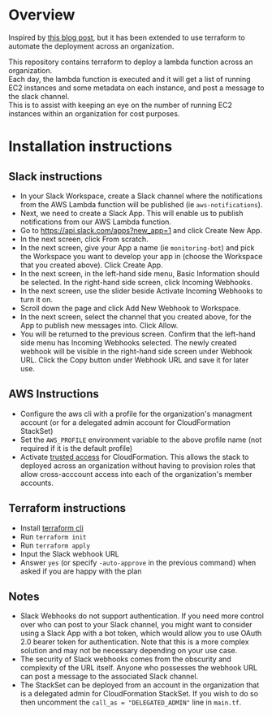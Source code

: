 # Overview

Inspired by [this blog post](https://nivleshc.wordpress.com/2021/06/27/use-aws-lambda-to-send-slack-notifications-for-running-amazon-ec2-instances/), but it has been extended to use terraform to automate the deployment across an organization.  

This repository contains terraform to deploy a lambda function across an organization.  
Each day, the lambda function is executed and it will get a list of running EC2 instances and some metadata on each instance, and post a message to the slack channel.  
This is to assist with keeping an eye on the number of running EC2 instances within an organization for cost purposes.   

# Installation instructions


## Slack instructions

* In your Slack Workspace, create a Slack channel where the notifications from the AWS Lambda function will be published (ie `aws-notifications`).
* Next, we need to create a Slack App. This will enable us to publish notifications from our AWS Lambda function.
* Go to https://api.slack.com/apps?new_app=1 and click Create New App.
* In the next screen, click From scratch.
* In the next screen, give your App a name (ie `monitoring-bot`) and pick the Workspace you want to develop your app in (choose the Workspace that you created above). Click Create App.
* In the next screen, in the left-hand side menu, Basic Information should be selected. In the right-hand side screen, click Incoming Webhooks.
* In the next screen, use the slider beside Activate Incoming Webhooks to turn it on.
* Scroll down the page and click Add New Webhook to Workspace.
* In the next screen, select the channel that you created above, for the App to publish new messages into. Click Allow.
* You will be returned to the previous screen. Confirm that the left-hand side menu has Incoming Webhooks selected. The newly created webhook will be visible in the right-hand side screen under Webhook URL. Click the Copy button under Webhook URL and save it for later use.

## AWS Instructions

* Configure the aws cli with a profile for the organization's managment account (or for a delegated admin account for CloudFormation StackSet)
* Set the `AWS_PROFILE` environment variable to the above profile name (not required if it is the default profile)
* Activate [trusted access](https://docs.aws.amazon.com/AWSCloudFormation/latest/UserGuide/stacksets-orgs-activate-trusted-access.html) for CloudFormation. This allows the stack to deployed across an organization without having to provision roles that allow cross-acccount access into each of the organization's member accounts.

## Terraform instructions


* Install [terraform cli](https://developer.hashicorp.com/terraform/tutorials/aws-get-started/install-cli)
* Run `terraform init`
* Run `terraform apply`
* Input the Slack webhook URL
* Answer `yes` (or specify `-auto-approve` in the previous command) when asked if you are happy with the plan

## Notes

* Slack Webhooks do not support authentication. If you need more control over who can post to your Slack channel, you might want to consider using a Slack App with a bot token, which would allow you to use OAuth 2.0 bearer token for authentication. Note that this is a more complex solution and may not be necessary depending on your use case.
* The security of Slack webhooks comes from the obscurity and complexity of the URL itself. Anyone who possesses the webhook URL can post a message to the associated Slack channel. 
* The StackSet can be deployed from an account in the organization that is a delegated admin for CloudFormation StackSet. If you wish to do so then uncomment the `call_as = "DELEGATED_ADMIN"` line in `main.tf`.
